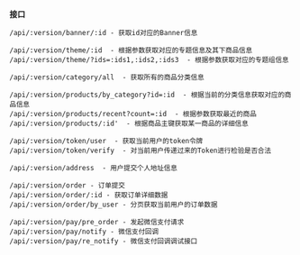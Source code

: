 **接口**<br>

`/api/:version/banner/:id - 获取id对应的Banner信息`<br>

`/api/:version/theme/:id  - 根据参数获取对应的专题信息及其下商品信息`<br>
`/api/:version/theme/?ids=:ids1,:ids2,:ids3  - 根据参数获取对应的专题组信息`<br>

`/api/:version/category/all  - 获取所有的商品分类信息`<br>

`/api/:version/products/by_category?id=:id  - 根据当前的分类信息获取对应的商品信息`<br>
`/api/:version/products/recent?count=:id  - 根据参数获取最近的商品`<br>
`/api/:version/products/:id'  - 根据商品主键获取某一商品的详细信息`<br>

`/api/:version/token/user  - 获取当前用户的token令牌`<br>
`/api/:version/token/verify  - 对当前用户传递过来的Token进行检验是否合法`<br>

`/api/:version/address  - 用户提交个人地址信息`<br>

`/api/:version/order - 订单提交`<br>
`/api/:version/order/:id - 获取订单详细数据`<br>
`/api/:version/order/by_user - 分页获取当前用户的订单数据`<br>


`/api/:version/pay/pre_order - 发起微信支付请求`<br>
`/api/:version/pay/notify - 微信支付回调`<br>
`/api/:version/pay/re_notify - 微信支付回调调试接口`<br>
